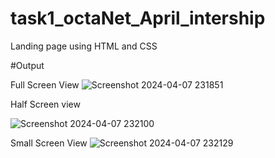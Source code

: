 # task1_octaNet_April_intership
Landing page using HTML and CSS

#Output

Full Screen View
![Screenshot 2024-04-07 231851](https://github.com/subhashini1609/task1_octaNet_April_internship/assets/166314818/f70970e9-9f58-49e0-9cd9-801ee8d7fbb6)

Half Screen view

![Screenshot 2024-04-07 232100](https://github.com/subhashini1609/task1_octaNet_April_internship/assets/166314818/37a35de6-8a79-4cf6-89c1-7957d5536c97)


Small Screen View
![Screenshot 2024-04-07 232129](https://github.com/subhashini1609/task1_octaNet_April_internship/assets/166314818/9bb8756e-2988-49a9-91e8-08664faa9983)



